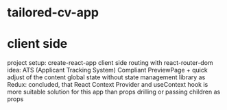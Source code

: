 # tailored-cv-app
# client side 
project setup: create-react-app
client side routing with react-router-dom
idea: ATS (Applicant Tracking System) Compliant PreviewPage + quick adjust of the content
global state without state management library as Redux: 
concluded, that React Context Provider and useContext hook is more suitable solution for this app than props drilling or passing children as props
